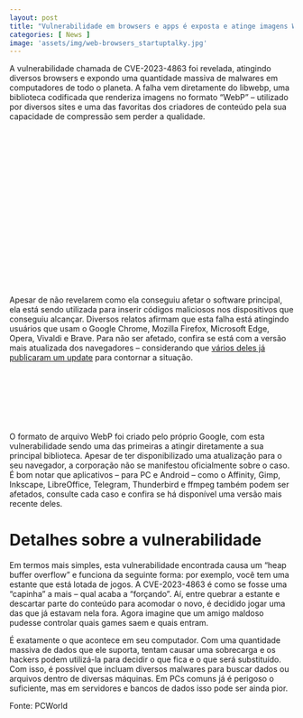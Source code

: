 ```yaml
---
layout: post
title: "Vulnerabilidade em browsers e apps é exposta e atinge imagens WebP"
categories: [ News ]
image: 'assets/img/web-browsers_startuptalky.jpg'
---
```


A vulnerabilidade chamada de CVE-2023-4863 foi revelada, atingindo diversos browsers e expondo uma quantidade massiva de malwares em computadores de todo o planeta. A falha vem diretamente do libwebp, uma biblioteca codificada que renderiza imagens no formato “WebP” – utilizado por diversos sites e uma das favoritas dos criadores de conteúdo pela sua capacidade de compressão sem perder a qualidade.

<!-- QUADRADO -->
<script async src="//pagead2.googlesyndication.com/pagead/js/adsbygoogle.js"></script>
<ins class="adsbygoogle"
style="display:inline-block;width:336px;height:280px"
data-ad-client="ca-pub-2838251107855362"
data-ad-slot="5351066970"></ins>
<script>
(adsbygoogle = window.adsbygoogle || []).push({});
</script>

Apesar de não revelarem como ela conseguiu afetar o software principal, ela está sendo utilizada para inserir códigos maliciosos nos dispositivos que conseguiu alcançar. Diversos relatos afirmam que esta falha está atingindo usuários que usam o Google Chrome, Mozilla Firefox, Microsoft Edge, Opera, Vivaldi e Brave. Para não ser afetado, confira se está com a versão mais atualizada dos navegadores – considerando que [vários deles já publicaram um update](https://stackdiary.com/critical-vulnerability-in-webp-codec-cve-2023-4863/) para contornar a situação.

<!-- MINI ANÚNCIO -->
<script async src="//pagead2.googlesyndication.com/pagead/js/adsbygoogle.js"></script>
<!-- Games Root -->
<ins class="adsbygoogle"
style="display:inline-block;width:730px;height:95px"
data-ad-client="ca-pub-2838251107855362"
data-ad-slot="5351066970"></ins>
<script>
(adsbygoogle = window.adsbygoogle || []).push({});
</script>

O formato de arquivo WebP foi criado pelo próprio Google, com esta vulnerabilidade sendo uma das primeiras a atingir diretamente a sua principal biblioteca. Apesar de ter disponibilizado uma atualização para o seu navegador, a corporação não se manifestou oficialmente sobre o caso. É bom notar que aplicativos – para PC e Android – como o Affinity, Gimp, Inkscape, LibreOffice, Telegram, Thunderbird e ffmpeg também podem ser afetados, consulte cada caso e confira se há disponível uma versão mais recente deles.

# Detalhes sobre a vulnerabilidade
Em termos mais simples, esta vulnerabilidade encontrada causa um “heap buffer overflow” e funciona da seguinte forma: por exemplo, você tem uma estante que está lotada de jogos. A CVE-2023-4863 é como se fosse uma “capinha” a mais – qual acaba a “forçando”. Aí, entre quebrar a estante e descartar parte do conteúdo para acomodar o novo, é decidido jogar uma das que já estavam nela fora. Agora imagine que um amigo maldoso pudesse controlar quais games saem e quais entram.

É exatamente o que acontece em seu computador. Com uma quantidade massiva de dados que ele suporta, tentam causar uma sobrecarga e os hackers podem utilizá-la para decidir o que fica e o que será substituído. Com isso, é possível que incluam diversos malwares para buscar dados ou arquivos dentro de diversas máquinas. Em PCs comuns já é perigoso o suficiente, mas em servidores e bancos de dados isso pode ser ainda pior.

<!-- RETANGULO LARGO 2 -->
<script async src="//pagead2.googlesyndication.com/pagead/js/adsbygoogle.js"></script>
<ins class="adsbygoogle"
style="display:block; text-align:center;"
data-ad-layout="in-article"
data-ad-format="fluid"
data-ad-client="ca-pub-2838251107855362"
data-ad-slot="8549252987"></ins>
<script>
(adsbygoogle = window.adsbygoogle || []).push({});
</script>

Fonte: PCWorld



